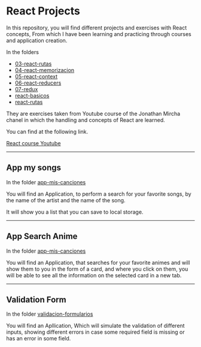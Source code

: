 # React Projects

In this repository, you will find different projects and exercises with React concepts, From which I have been learning and practicing through courses and application creation.

In the folders

- [03-react-rutas](03-react-rutas)
- [04-react-memorizacion](04-react-memorizacion)
- [05-react-context](05-react-context)
- [06-react-reducers](06-react-reducers)
- [07-redux](07-redux)
- [react-basicos](react-basicos)
- [react-rutas](react-rutas)

They are exercises taken from Youtube course of the Jonathan Mircha chanel in which the handling and concepts of React are learned.

You can find at the following link.

[React course Youtube](https://www.youtube.com/watch?v=MPLN1ahXgcs&list=PLvq-jIkSeTUZ5XcUw8fJPTBKEHEKPMTKk&ab_channel=jonmircha)

---

## App my songs

In the folder [app-mis-canciones](app-mis-canciones)

You will find an Application, to perform a search for your favorite songs, by the name of the artist and the name of the song.

It will show you a list that you can save to local storage.

---

## App Search Anime

In the folder [app-mis-canciones](app-mis-canciones)

You will find an Application, that searches for your favorite animes and will show them to you in the form of a card, and where you click on them, you will be able to see all the information on the selected card in a new tab.

---

## Validation Form

In the folder [validacion-formularios](validacion-formularios)

You will find an Apllication, Which will simulate the validation of different inputs, showing different errors in case some required field is missing or has an error in some field.
